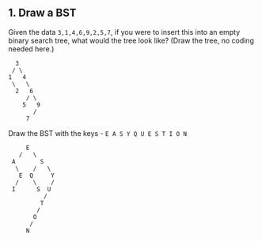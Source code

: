 ## 1. Draw a BST

Given the data `3,1,4,6,9,2,5,7`, if you were to insert this into an empty binary search tree, what would the tree look like? (Draw the tree, no coding needed here.)

 ```
   3
  / \
1   4
  \   \
   2   6
      / \
     5   9
        /
      7
```
      
      
Draw the BST with the keys - `E A S Y Q U E S T I O N`
```
     E
   /   \
 A       S
  \    /   \
   E  Q     Y
  /    \    /
 I      S  U
          /
         T
        /
       O
      /
     N
```

